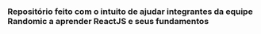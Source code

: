 ### Repositório feito com o intuito de ajudar integrantes da equipe Randomic a aprender ReactJS e seus fundamentos
